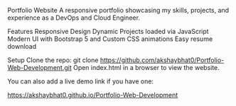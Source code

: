 Portfolio Website
A responsive portfolio showcasing my skills, projects, and experience as a DevOps and Cloud Engineer.


Features
Responsive Design
Dynamic Projects loaded via JavaScript
Modern UI with Bootstrap 5 and Custom CSS animations
Easy resume download


Setup
Clone the repo: git clone https://github.com/akshaybhat0/Portfolio-Web-Development.git
Open index.html in a browser to view the website.


You can also add a live demo link if you have one:

https://akshaybhat0.github.io/Portfolio-Web-Development